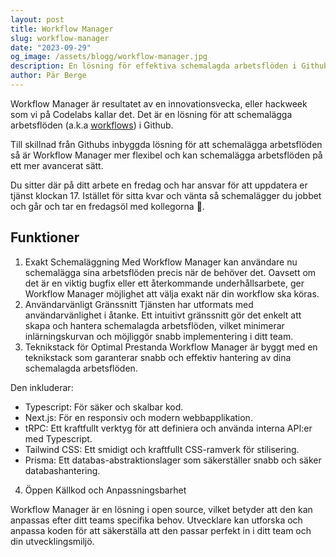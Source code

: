 ```yaml
---
layout: post
title: Workflow Manager
slug: workflow-manager
date: "2023-09-29"
og_image: /assets/blogg/workflow-manager.jpg
description: En lösning för effektiva schemalagda arbetsflöden i Github
author: Pär Berge
---
```


Workflow Manager är resultatet av en innovationsvecka, eller hackweek som vi på Codelabs kallar det.
Det är en lösning för att schemalägga arbetsflöden (a.k.a [workflows](https://docs.github.com/en/actions/using-workflows)) i Github.

Till skillnad från Githubs inbyggda lösning för att schemalägga arbetsflöden så är Workflow Manager mer flexibel och kan schemalägga arbetsflöden på ett mer avancerat sätt.

Du sitter där på ditt arbete en fredag och har ansvar för att uppdatera er tjänst klockan 17.
Istället för sitta kvar och vänta så schemalägger du jobbet och går och tar en fredagsöl med kollegorna 🍻.


## Funktioner
1. Exakt Schemaläggning
Med Workflow Manager kan användare nu schemalägga sina arbetsflöden precis när de behöver det. Oavsett om det är en viktig bugfix eller ett återkommande underhållsarbete, ger Workflow Manager möjlighet att välja exakt när din workflow ska köras.
2. Användarvänligt Gränssnitt
Tjänsten har utformats med användarvänlighet i åtanke. Ett intuitivt gränssnitt gör det enkelt att skapa och hantera schemalagda arbetsflöden, vilket minimerar inlärningskurvan och möjliggör snabb implementering i ditt team.
3. Teknikstack för Optimal Prestanda
Workflow Manager är byggt med en teknikstack som garanterar snabb och effektiv hantering av dina schemalagda arbetsflöden. 

Den inkluderar:
* Typescript: För säker och skalbar kod.
* Next.js: För en responsiv och modern webbapplikation.
* tRPC: Ett kraftfullt verktyg för att definiera och använda interna API:er med Typescript.
* Tailwind CSS: Ett smidigt och kraftfullt CSS-ramverk för stilisering.
* Prisma: Ett databas-abstraktionslager som säkerställer snabb och säker databashantering.

4.  Öppen Källkod och Anpassningsbarhet

Workflow Manager är en lösning i open source, vilket betyder att den kan anpassas efter ditt teams specifika behov. Utvecklare kan utforska och anpassa koden för att säkerställa att den passar perfekt in i ditt team och din utvecklingsmiljö.
